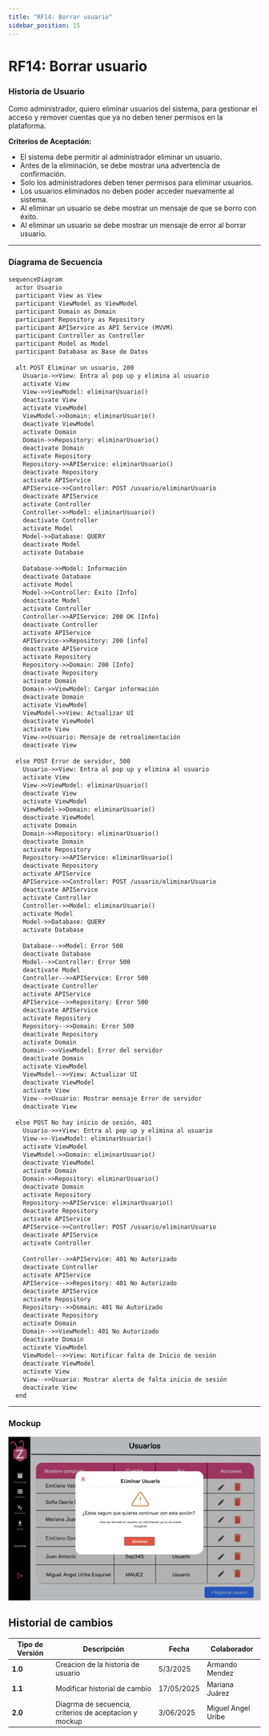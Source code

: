 ```yaml
---
title: "RF14: Borrar usuario"  
sidebar_position: 15
---
```


# RF14: Borrar usuario


### Historia de Usuario
Como administrador, quiero eliminar usuarios del sistema, para gestionar el acceso y remover cuentas que ya no deben tener permisos en la plataforma.

  **Criterios de Aceptación:**
  - El sistema debe permitir al administrador eliminar un usuario.
  - Antes de la eliminación, se debe mostrar una advertencia de confirmación.
  - Solo los administradores deben tener permisos para eliminar usuarios.
  - Los usuarios eliminados no deben poder acceder nuevamente al sistema.
  - Al eliminar un usuario se debe mostrar un mensaje de que se borro con éxito.
  - Al eliminar un usuario se debe mostrar un mensaje de error al borrar usuario.

---

### Diagrama de Secuencia
```mermaid
sequenceDiagram
  actor Usuario 
  participant View as View
  participant ViewModel as ViewModel
  participant Domain as Domain
  participant Repository as Repository
  participant APIService as API Service (MVVM)
  participant Controller as Controller
  participant Model as Model
  participant Database as Base de Datos

  alt POST Eliminar un usuario, 200
    Usuario->>View: Entra al pop up y elimina al usuario
    activate View
    View->>ViewModel: eliminarUsuario()
    deactivate View
    activate ViewModel
    ViewModel->>Domain: eliminarUsuario()
    deactivate ViewModel
    activate Domain
    Domain->>Repository: eliminarUsuario()
    deactivate Domain
    activate Repository
    Repository->>APIService: eliminarUsuario()
    deactivate Repository
    activate APIService
    APIService->>Controller: POST /usuario/eliminarUsuario
    deactivate APIService
    activate Controller
    Controller->>Model: eliminarUsuario()
    deactivate Controller
    activate Model
    Model->>Database: QUERY
    deactivate Model
    activate Database

    Database->>Model: Información
    deactivate Database
    activate Model
    Model->>Controller: Éxito [Info]
    deactivate Model
    activate Controller
    Controller->>APIService: 200 OK [Info]
    deactivate Controller
    activate APIService
    APIService->>Repository: 200 [info]
    deactivate APIService
    activate Repository
    Repository->>Domain: 200 [Info]
    deactivate Repository
    activate Domain
    Domain->>ViewModel: Cargar información
    deactivate Domain
    activate ViewModel
    ViewModel->>View: Actualizar UI
    deactivate ViewModel
    activate View
    View->>Usuario: Mensaje de retroalimentación
    deactivate View

  else POST Error de servidor, 500
    Usuario->>View: Entra al pop up y elimina al usuario
    activate View
    View->>ViewModel: eliminarUsuario()
    deactivate View
    activate ViewModel 
    ViewModel->>Domain: eliminarUsuario()
    deactivate ViewModel 
    activate Domain
    Domain->>Repository: eliminarUsuario()
    deactivate Domain
    activate Repository
    Repository->>APIService: eliminarUsuario()
    deactivate Repository
    activate APIService
    APIService->>Controller: POST /usuario/eliminarUsuario
    deactivate APIService
    activate Controller
    Controller->>Model: eliminarUsuario()
    activate Model
    Model->>Database: QUERY
    activate Database

    Database-->>Model: Error 500
    deactivate Database
    Model-->>Controller: Error 500
    deactivate Model
    Controller-->>APIService: Error 500
    deactivate Controller
    activate APIService
    APIService-->>Repository: Error 500
    deactivate APIService
    activate Repository
    Repository-->>Domain: Error 500
    deactivate Repository
    activate Domain
    Domain-->>ViewModel: Error del servidor
    deactivate Domain
    activate ViewModel
    ViewModel-->>View: Actualizar UI
    deactivate ViewModel
    activate View
    View-->>Usuario: Mostrar mensaje Error de servidor
    deactivate View

  else POST No hay inicio de sesión, 401
    Usuario->>+View: Entra al pop up y elimina al usuario
    View->>-ViewModel: eliminarUsuario()
    activate ViewModel 
    ViewModel->>Domain: eliminarUsuario()
    deactivate ViewModel 
    activate Domain
    Domain->>Repository: eliminarUsuario()
    deactivate Domain
    activate Repository
    Repository->>APIService: eliminarUsuario()
    deactivate Repository
    activate APIService
    APIService->>Controller: POST /usuario/eliminarUsuario
    deactivate APIService
    activate Controller

    Controller-->>APIService: 401 No Autorizado
    deactivate Controller
    activate APIService
    APIService-->>Repository: 401 No Autorizado
    deactivate APIService
    activate Repository
    Repository-->>Domain: 401 No Autorizado
    deactivate Repository
    activate Domain
    Domain-->>ViewModel: 401 No Autorizado
    deactivate Domain
    activate ViewModel
    ViewModel-->>View: Notificar falta de Inicio de sesión
    deactivate ViewModel
    activate View
    View-->>Usuario: Mostrar alerta de falta inicio de sesión
    deactivate View
  end
```
---

### Mockup

![alt text](<img/mockupRF14.png>)

## Historial de cambios

| **Tipo de Versión** | **Descripción**                            | **Fecha** | **Colaborador**         |
| ------------------- | ------------------------------------------ | --------- | ----------------------- |
| **1.0**             | Creacion de la historia de usuario         | 5/3/2025  | Armando Mendez          |
| **1.1**             | Modificar historial de cambio              | 17/05/2025| Mariana Juárez          |
| **2.0**             | Diagrma de secuencia, criterios de aceptacion y mockup              | 3/06/2025 | Miguel Angel Uribe |

